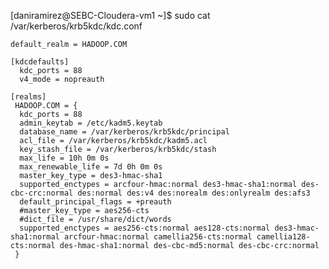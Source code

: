 [daniramirez@SEBC-Cloudera-vm1 ~]$ sudo cat /var/kerberos/krb5kdc/kdc.conf

    default_realm = HADOOP.COM

    [kdcdefaults]
      kdc_ports = 88
      v4_mode = nopreauth

    [realms]
     HADOOP.COM = {
      kdc_ports = 88
      admin_keytab = /etc/kadm5.keytab
      database_name = /var/kerberos/krb5kdc/principal
      acl_file = /var/kerberos/krb5kdc/kadm5.acl
      key_stash_file = /var/kerberos/krb5kdc/stash
      max_life = 10h 0m 0s
      max_renewable_life = 7d 0h 0m 0s
      master_key_type = des3-hmac-sha1
      supported_enctypes = arcfour-hmac:normal des3-hmac-sha1:normal des-cbc-crc:normal des:normal des:v4 des:norealm des:onlyrealm des:afs3
      default_principal_flags = +preauth
      #master_key_type = aes256-cts
      #dict_file = /usr/share/dict/words
      supported_enctypes = aes256-cts:normal aes128-cts:normal des3-hmac-sha1:normal arcfour-hmac:normal camellia256-cts:normal camellia128-cts:normal des-hmac-sha1:normal des-cbc-md5:normal des-cbc-crc:normal
     }
